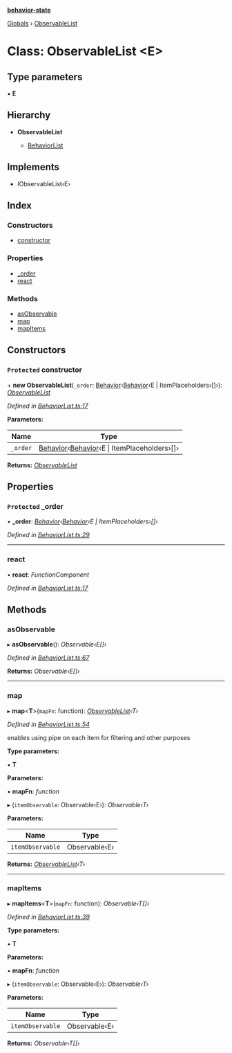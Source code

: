 **[behavior-state](../README.md)**

[Globals](../globals.md) › [ObservableList](observablelist.md)

# Class: ObservableList <**E**>

## Type parameters

▪ **E**

## Hierarchy

* **ObservableList**

  * [BehaviorList](behaviorlist.md)

## Implements

* IObservableList‹E›

## Index

### Constructors

* [constructor](observablelist.md#protected-constructor)

### Properties

* [_order](observablelist.md#protected-_order)
* [react](observablelist.md#react)

### Methods

* [asObservable](observablelist.md#asobservable)
* [map](observablelist.md#map)
* [mapItems](observablelist.md#mapitems)

## Constructors

### `Protected` constructor

\+ **new ObservableList**(`_order`: [Behavior](behavior.md)‹[Behavior](behavior.md)‹E | ItemPlaceholders›[]›): *[ObservableList](observablelist.md)*

*Defined in [BehaviorList.ts:17](https://github.com/colelawrence/behavior-state/blob/3894fd1/src/BehaviorList.ts#L17)*

**Parameters:**

Name | Type |
------ | ------ |
`_order` | [Behavior](behavior.md)‹[Behavior](behavior.md)‹E \| ItemPlaceholders›[]› |

**Returns:** *[ObservableList](observablelist.md)*

## Properties

### `Protected` _order

• **_order**: *[Behavior](behavior.md)‹[Behavior](behavior.md)‹E | ItemPlaceholders›[]›*

*Defined in [BehaviorList.ts:29](https://github.com/colelawrence/behavior-state/blob/3894fd1/src/BehaviorList.ts#L29)*

___

###  react

• **react**: *FunctionComponent*

*Defined in [BehaviorList.ts:17](https://github.com/colelawrence/behavior-state/blob/3894fd1/src/BehaviorList.ts#L17)*

## Methods

###  asObservable

▸ **asObservable**(): *Observable‹E[]›*

*Defined in [BehaviorList.ts:67](https://github.com/colelawrence/behavior-state/blob/3894fd1/src/BehaviorList.ts#L67)*

**Returns:** *Observable‹E[]›*

___

###  map

▸ **map**<**T**>(`mapFn`: function): *[ObservableList](observablelist.md)‹T›*

*Defined in [BehaviorList.ts:54](https://github.com/colelawrence/behavior-state/blob/3894fd1/src/BehaviorList.ts#L54)*

enables using pipe on each item for filtering and other purposes

**Type parameters:**

▪ **T**

**Parameters:**

▪ **mapFn**: *function*

▸ (`itemObservable`: Observable‹E›): *Observable‹T›*

**Parameters:**

Name | Type |
------ | ------ |
`itemObservable` | Observable‹E› |

**Returns:** *[ObservableList](observablelist.md)‹T›*

___

###  mapItems

▸ **mapItems**<**T**>(`mapFn`: function): *Observable‹T[]›*

*Defined in [BehaviorList.ts:39](https://github.com/colelawrence/behavior-state/blob/3894fd1/src/BehaviorList.ts#L39)*

**Type parameters:**

▪ **T**

**Parameters:**

▪ **mapFn**: *function*

▸ (`itemObservable`: Observable‹E›): *Observable‹T›*

**Parameters:**

Name | Type |
------ | ------ |
`itemObservable` | Observable‹E› |

**Returns:** *Observable‹T[]›*